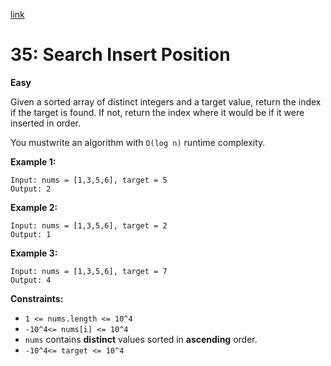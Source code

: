 [link](https://leetcode.com/problems/search-insert-position/description/)

# 35: Search Insert Position

**Easy**

Given a sorted array of distinct integers and a target value, return the index if the target is found. If not, return the index where it would be if it were inserted in order.

You mustwrite an algorithm with `O(log n)` runtime complexity.

**Example 1:**

```
Input: nums = [1,3,5,6], target = 5
Output: 2
```

**Example 2:**

```
Input: nums = [1,3,5,6], target = 2
Output: 1
```

**Example 3:**

```
Input: nums = [1,3,5,6], target = 7
Output: 4
```

**Constraints:**

- `1 <= nums.length <= 10^4`
- `-10^4<= nums[i] <= 10^4`
- `nums` contains **distinct** values sorted in **ascending** order.
- `-10^4<= target <= 10^4`
